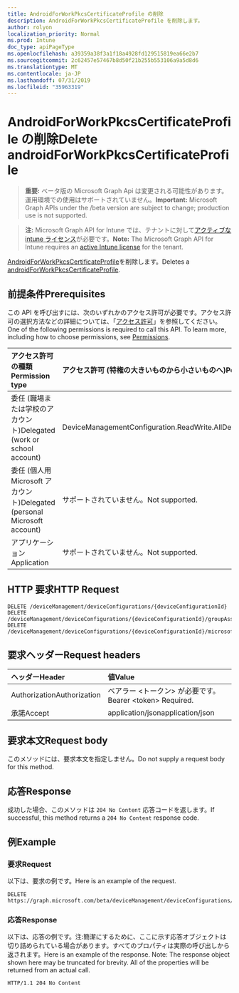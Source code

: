 ```yaml
---
title: AndroidForWorkPkcsCertificateProfile の削除
description: AndroidForWorkPkcsCertificateProfile を削除します。
author: rolyon
localization_priority: Normal
ms.prod: Intune
doc_type: apiPageType
ms.openlocfilehash: a39359a38f3a1f18a4928fd129515819ea66e2b7
ms.sourcegitcommit: 2c62457e57467b8d50f21b255b553106a9a5d8d6
ms.translationtype: MT
ms.contentlocale: ja-JP
ms.lasthandoff: 07/31/2019
ms.locfileid: "35963319"
---
```

# <a name="delete-androidforworkpkcscertificateprofile"></a><span data-ttu-id="64dc1-103">AndroidForWorkPkcsCertificateProfile の削除</span><span class="sxs-lookup"><span data-stu-id="64dc1-103">Delete androidForWorkPkcsCertificateProfile</span></span>

> <span data-ttu-id="64dc1-104">**重要:** ベータ版の Microsoft Graph Api は変更される可能性があります。運用環境での使用はサポートされていません。</span><span class="sxs-lookup"><span data-stu-id="64dc1-104">**Important:** Microsoft Graph APIs under the /beta version are subject to change; production use is not supported.</span></span>

> <span data-ttu-id="64dc1-105">**注:** Microsoft Graph API for Intune では、テナントに対して[アクティブな intune ライセンス](https://go.microsoft.com/fwlink/?linkid=839381)が必要です。</span><span class="sxs-lookup"><span data-stu-id="64dc1-105">**Note:** The Microsoft Graph API for Intune requires an [active Intune license](https://go.microsoft.com/fwlink/?linkid=839381) for the tenant.</span></span>

<span data-ttu-id="64dc1-106">[AndroidForWorkPkcsCertificateProfile](../resources/intune-deviceconfig-androidforworkpkcscertificateprofile.md)を削除します。</span><span class="sxs-lookup"><span data-stu-id="64dc1-106">Deletes a [androidForWorkPkcsCertificateProfile](../resources/intune-deviceconfig-androidforworkpkcscertificateprofile.md).</span></span>

## <a name="prerequisites"></a><span data-ttu-id="64dc1-107">前提条件</span><span class="sxs-lookup"><span data-stu-id="64dc1-107">Prerequisites</span></span>
<span data-ttu-id="64dc1-p101">この API を呼び出すには、次のいずれかのアクセス許可が必要です。アクセス許可の選択方法などの詳細については、「[アクセス許可](/graph/permissions-reference)」を参照してください。</span><span class="sxs-lookup"><span data-stu-id="64dc1-p101">One of the following permissions is required to call this API. To learn more, including how to choose permissions, see [Permissions](/graph/permissions-reference).</span></span>

|<span data-ttu-id="64dc1-110">アクセス許可の種類</span><span class="sxs-lookup"><span data-stu-id="64dc1-110">Permission type</span></span>|<span data-ttu-id="64dc1-111">アクセス許可 (特権の大きいものから小さいものへ)</span><span class="sxs-lookup"><span data-stu-id="64dc1-111">Permissions (from most to least privileged)</span></span>|
|:---|:---|
|<span data-ttu-id="64dc1-112">委任 (職場または学校のアカウント)</span><span class="sxs-lookup"><span data-stu-id="64dc1-112">Delegated (work or school account)</span></span>|<span data-ttu-id="64dc1-113">DeviceManagementConfiguration.ReadWrite.All</span><span class="sxs-lookup"><span data-stu-id="64dc1-113">DeviceManagementConfiguration.ReadWrite.All</span></span>|
|<span data-ttu-id="64dc1-114">委任 (個人用 Microsoft アカウント)</span><span class="sxs-lookup"><span data-stu-id="64dc1-114">Delegated (personal Microsoft account)</span></span>|<span data-ttu-id="64dc1-115">サポートされていません。</span><span class="sxs-lookup"><span data-stu-id="64dc1-115">Not supported.</span></span>|
|<span data-ttu-id="64dc1-116">アプリケーション</span><span class="sxs-lookup"><span data-stu-id="64dc1-116">Application</span></span>|<span data-ttu-id="64dc1-117">サポートされていません。</span><span class="sxs-lookup"><span data-stu-id="64dc1-117">Not supported.</span></span>|

## <a name="http-request"></a><span data-ttu-id="64dc1-118">HTTP 要求</span><span class="sxs-lookup"><span data-stu-id="64dc1-118">HTTP Request</span></span>
<!-- {
  "blockType": "ignored"
}
-->
``` http
DELETE /deviceManagement/deviceConfigurations/{deviceConfigurationId}
DELETE /deviceManagement/deviceConfigurations/{deviceConfigurationId}/groupAssignments/{deviceConfigurationGroupAssignmentId}/deviceConfiguration
DELETE /deviceManagement/deviceConfigurations/{deviceConfigurationId}/microsoft.graph.windowsDomainJoinConfiguration/networkAccessConfigurations/{deviceConfigurationId}
```

## <a name="request-headers"></a><span data-ttu-id="64dc1-119">要求ヘッダー</span><span class="sxs-lookup"><span data-stu-id="64dc1-119">Request headers</span></span>
|<span data-ttu-id="64dc1-120">ヘッダー</span><span class="sxs-lookup"><span data-stu-id="64dc1-120">Header</span></span>|<span data-ttu-id="64dc1-121">値</span><span class="sxs-lookup"><span data-stu-id="64dc1-121">Value</span></span>|
|:---|:---|
|<span data-ttu-id="64dc1-122">Authorization</span><span class="sxs-lookup"><span data-stu-id="64dc1-122">Authorization</span></span>|<span data-ttu-id="64dc1-123">ベアラー &lt;トークン&gt; が必要です。</span><span class="sxs-lookup"><span data-stu-id="64dc1-123">Bearer &lt;token&gt; Required.</span></span>|
|<span data-ttu-id="64dc1-124">承諾</span><span class="sxs-lookup"><span data-stu-id="64dc1-124">Accept</span></span>|<span data-ttu-id="64dc1-125">application/json</span><span class="sxs-lookup"><span data-stu-id="64dc1-125">application/json</span></span>|

## <a name="request-body"></a><span data-ttu-id="64dc1-126">要求本文</span><span class="sxs-lookup"><span data-stu-id="64dc1-126">Request body</span></span>
<span data-ttu-id="64dc1-127">このメソッドには、要求本文を指定しません。</span><span class="sxs-lookup"><span data-stu-id="64dc1-127">Do not supply a request body for this method.</span></span>

## <a name="response"></a><span data-ttu-id="64dc1-128">応答</span><span class="sxs-lookup"><span data-stu-id="64dc1-128">Response</span></span>
<span data-ttu-id="64dc1-129">成功した場合、このメソッドは `204 No Content` 応答コードを返します。</span><span class="sxs-lookup"><span data-stu-id="64dc1-129">If successful, this method returns a `204 No Content` response code.</span></span>

## <a name="example"></a><span data-ttu-id="64dc1-130">例</span><span class="sxs-lookup"><span data-stu-id="64dc1-130">Example</span></span>

### <a name="request"></a><span data-ttu-id="64dc1-131">要求</span><span class="sxs-lookup"><span data-stu-id="64dc1-131">Request</span></span>
<span data-ttu-id="64dc1-132">以下は、要求の例です。</span><span class="sxs-lookup"><span data-stu-id="64dc1-132">Here is an example of the request.</span></span>
``` http
DELETE https://graph.microsoft.com/beta/deviceManagement/deviceConfigurations/{deviceConfigurationId}
```

### <a name="response"></a><span data-ttu-id="64dc1-133">応答</span><span class="sxs-lookup"><span data-stu-id="64dc1-133">Response</span></span>
<span data-ttu-id="64dc1-p102">以下は、応答の例です。注:簡潔にするために、ここに示す応答オブジェクトは切り詰められている場合があります。すべてのプロパティは実際の呼び出しから返されます。</span><span class="sxs-lookup"><span data-stu-id="64dc1-p102">Here is an example of the response. Note: The response object shown here may be truncated for brevity. All of the properties will be returned from an actual call.</span></span>
``` http
HTTP/1.1 204 No Content
```





